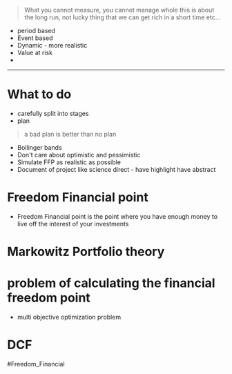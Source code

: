 
> What you cannot measure, you cannot manage
> whole this is about the long run, not lucky thing that we can get rich in a short time etc...
* period based
* Event based
* Dynamic - more realistic 
* Value at risk 
* 
-----------
# What to do
* carefully split into stages
* plan
> 	a bad plan is better than no plan
* Bollinger bands
* Don't care about optimistic and pessimistic
* Simulate FFP as realistic as possible
* Document of project like science direct - have highlight have abstract

# Freedom Financial point
* Freedom Financial point is the point where you have enough money to live off the interest of your investments
# Markowitz Portfolio theory

# problem of calculating the financial freedom point
* multi objective optimization problem
# DCF





#Freedom_Financial
